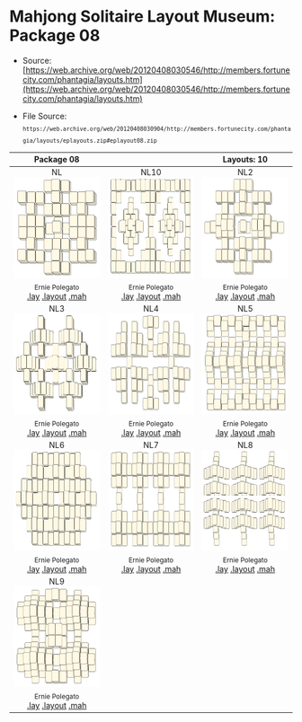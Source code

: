 # Mahjong Solitaire Layout Museum: Package 08
* Source: [https://web.archive.org/web/20120408030546/http://members.fortunecity.com/phantagia/layouts.htm](https://web.archive.org/web/20120408030546/http://members.fortunecity.com/phantagia/layouts.htm)

* File Source:  
<sub>```https://web.archive.org/web/20120408030904/http://members.fortunecity.com/phantagia/layouts/eplayouts.zip#eplayout08.zip```</sub>


|Package 08||Layouts: 10|
|:--:|:--:|:--:|
|NL<br><img src="./nl.svg" height="180" width="175"><br> <sub>Ernie Polegato</sub> <br>[.lay](./nl.lay)  [.layout](./nl.layout)  [.mah](./nl.mah) |NL10<br><img src="./nl10.svg" height="180" width="175"><br> <sub>Ernie Polegato</sub> <br>[.lay](./nl10.lay)  [.layout](./nl10.layout)  [.mah](./nl10.mah) |NL2<br><img src="./nl2.svg" height="180" width="175"><br> <sub>Ernie Polegato</sub> <br>[.lay](./nl2.lay)  [.layout](./nl2.layout)  [.mah](./nl2.mah) |
|NL3<br><img src="./nl3.svg" height="180" width="175"><br> <sub>Ernie Polegato</sub> <br>[.lay](./nl3.lay)  [.layout](./nl3.layout)  [.mah](./nl3.mah) |NL4<br><img src="./nl4.svg" height="180" width="175"><br> <sub>Ernie Polegato</sub> <br>[.lay](./nl4.lay)  [.layout](./nl4.layout)  [.mah](./nl4.mah) |NL5<br><img src="./nl5.svg" height="180" width="175"><br> <sub>Ernie Polegato</sub> <br>[.lay](./nl5.lay)  [.layout](./nl5.layout)  [.mah](./nl5.mah) |
|NL6<br><img src="./nl6.svg" height="180" width="175"><br> <sub>Ernie Polegato</sub> <br>[.lay](./nl6.lay)  [.layout](./nl6.layout)  [.mah](./nl6.mah) |NL7<br><img src="./nl7.svg" height="180" width="175"><br> <sub>Ernie Polegato</sub> <br>[.lay](./nl7.lay)  [.layout](./nl7.layout)  [.mah](./nl7.mah) |NL8<br><img src="./nl8.svg" height="180" width="175"><br> <sub>Ernie Polegato</sub> <br>[.lay](./nl8.lay)  [.layout](./nl8.layout)  [.mah](./nl8.mah) |
|NL9<br><img src="./nl9.svg" height="180" width="175"><br> <sub>Ernie Polegato</sub> <br>[.lay](./nl9.lay)  [.layout](./nl9.layout)  [.mah](./nl9.mah) |||